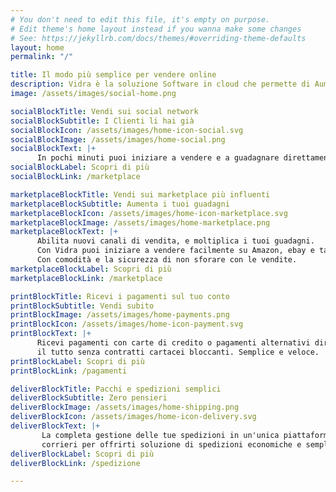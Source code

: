 ```yaml
---
# You don't need to edit this file, it's empty on purpose.
# Edit theme's home layout instead if you wanna make some changes
# See: https://jekyllrb.com/docs/themes/#overriding-theme-defaults
layout: home
permalink: "/"

title: Il modo più semplice per vendere online
description: Vidra è la soluzione Software in cloud che permette di Aumentare il fatturato attraverso un sistema che vende automaticamente i prodotti su più canali in modo semplice e profittevole.
image: /assets/images/social-home.png

socialBlockTitle: Vendi sui social network
socialBlockSubtitle: I Clienti li hai già
socialBlockIcon: /assets/images/home-icon-social.svg
socialBlockImage: /assets/images/home-social.png
socialBlockText: |+
      In pochi minuti puoi iniziare a vendere e a guadagnare direttamente dal tuo store e dai tuoi canali social.
socialBlockLabel: Scopri di più
socialBlockLink: /marketplace

marketplaceBlockTitle: Vendi sui marketplace più influenti
marketplaceBlockSubtitle: Aumenta i tuoi guadagni
marketplaceBlockIcon: /assets/images/home-icon-marketplace.svg
marketplaceBlockImage: /assets/images/home-marketplace.png
marketplaceBlockText: |+
      Abilita nuovi canali di vendita, e moltiplica i tuoi guadagni.
      Con Vidra puoi iniziare a vendere facilmente su Amazon, ebay e tanti altri marketplace.
      Con comodità e la sicurezza di non sforare con le vendite.
marketplaceBlockLabel: Scopri di più
marketplaceBlockLink: /marketplace

printBlockTitle: Ricevi i pagamenti sul tuo conto
printBlockSubtitle: Vendi subito
printBlockImage: /assets/images/home-payments.png
printBlockIcon: /assets/images/home-icon-payment.svg
printBlockText: |+
      Ricevi pagamenti con carte di credito o pagamenti alternativi direttamente sul tuo conto corrente,
      il tutto senza contratti cartacei bloccanti. Semplice e veloce.
printBlockLabel: Scopri di più
printBlockLink: /pagamenti

deliverBlockTitle: Pacchi e spedizioni semplici
deliverBlockSubtitle: Zero pensieri
deliverBlockImage: /assets/images/home-shipping.png
deliverBlockIcon: /assets/images/home-icon-delivery.svg
deliverBlockText: |+
       La completa gestione delle tue spedizioni in un'unica piattaforma, avrai a disposizione i migliori
       corrieri per offrirti soluzione di spedizioni economiche e semplici.
deliverBlockLabel: Scopri di più
deliverBlockLink: /spedizione

---
```

